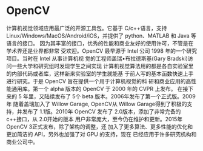 

# OpenCV


计算机视觉领域应用最广泛的开源工具包。它基于 C/c++语言，支持 Linux/Windows/MacOS/Android/iOS，并提供了 python、MATLAB 和 Java 等语言的接口。 因为其丰富的接口，优秀的性能和商业友好的使用许可，不管是在学术界还是业界都非常 受欢迎。OpenCV 最早源于 Intel 公司 1998 年的一个研究项目。当时在 Intel 从事计算机视 觉的工程师盖瑞•布拉德斯基(Gary Bradski)访问一些大学和研究组时发现学生之间实现 计算机视觉算法用的都是各自实验室里的内部代码或者库，这样新来实验室的学生就能基 于前人写的基本函数快速上手进行研究。于是 OpenCV 旨在提供一个用于计算机视觉的科 研和商业应用的高性能通用库。第一个 alpha 版本的 OpenCV 于 2000 年的 CVPR 上发布。 在接下来的 5 年里，又陆续发布了 5个 beta 版本。2006年发布了第一个正式版。2009年 随着盖瑞加入了 Willow Garage, OpenCV从 Willow Garage得到了积极的支持，并发布了 1.1版。2010年 OpenCV 发布了 2.0版本，添加了非常完备的 c++接口，从 2.0开始的版本 用户非常庞大，至今仍在维护和更新。2015年 OpenCV 3正式发布，除了架构的调整，还 加入了更多算法、更多性能的优化和更加简洁的 API，另外也加强了对 GPU 的支持，现在 已经应用于许多研究机构和商业公司中。
